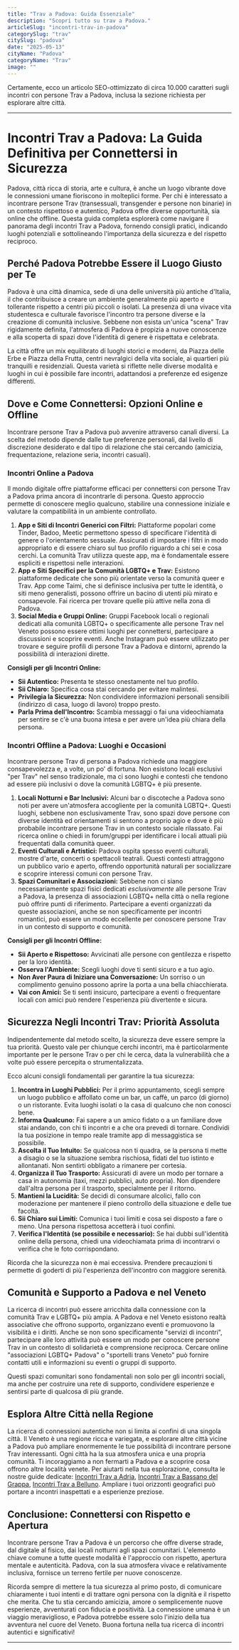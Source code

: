```yaml
---
title: "Trav a Padova: Guida Essenziale"
description: "Scopri tutto su trav a Padova."
articleSlug: "incontri-trav-in-padova" 
categorySlug: "trav"
citySlug: "padova"
date: "2025-05-13"
cityName: "Padova"
categoryName: "Trav"
image: ""
---
```


Certamente, ecco un articolo SEO-ottimizzato di circa 10.000 caratteri sugli incontri con persone Trav a Padova, inclusa la sezione richiesta per esplorare altre città.

---

# Incontri Trav a Padova: La Guida Definitiva per Connettersi in Sicurezza

Padova, città ricca di storia, arte e cultura, è anche un luogo vibrante dove le connessioni umane fioriscono in molteplici forme. Per chi è interessato a incontrare persone Trav (transessuali, transgender e persone non binarie) in un contesto rispettoso e autentico, Padova offre diverse opportunità, sia online che offline. Questa guida completa esplorerà come navigare il panorama degli incontri Trav a Padova, fornendo consigli pratici, indicando luoghi potenziali e sottolineando l'importanza della sicurezza e del rispetto reciproco.

## Perché Padova Potrebbe Essere il Luogo Giusto per Te

Padova è una città dinamica, sede di una delle università più antiche d'Italia, il che contribuisce a creare un ambiente generalmente più aperto e tollerante rispetto a centri più piccoli o isolati. La presenza di una vivace vita studentesca e culturale favorisce l'incontro tra persone diverse e la creazione di comunità inclusive. Sebbene non esista un'unica "scena" Trav rigidamente definita, l'atmosfera di Padova è propizia a nuove conoscenze e alla scoperta di spazi dove l'identità di genere è rispettata e celebrata.

La città offre un mix equilibrato di luoghi storici e moderni, da Piazza delle Erbe e Piazza della Frutta, centri nevralgici della vita sociale, ai quartieri più tranquilli e residenziali. Questa varietà si riflette nelle diverse modalità e luoghi in cui è possibile fare incontri, adattandosi a preferenze ed esigenze differenti.

## Dove e Come Connettersi: Opzioni Online e Offline

Incontrare persone Trav a Padova può avvenire attraverso canali diversi. La scelta del metodo dipende dalle tue preferenze personali, dal livello di discrezione desiderato e dal tipo di relazione che stai cercando (amicizia, frequentazione, relazione seria, incontri casuali).

### Incontri Online a Padova

Il mondo digitale offre piattaforme efficaci per connettersi con persone Trav a Padova prima ancora di incontrarle di persona. Questo approccio permette di conoscere meglio qualcuno, stabilire una connessione iniziale e valutare la compatibilità in un ambiente controllato.

1.  **App e Siti di Incontri Generici con Filtri:** Piattaforme popolari come Tinder, Badoo, Meetic permettono spesso di specificare l'identità di genere o l'orientamento sessuale. Assicurati di impostare i filtri in modo appropriato e di essere chiaro sul tuo profilo riguardo a chi sei e cosa cerchi. La comunità Trav utilizza queste app, ma è fondamentale essere espliciti e rispettosi nelle interazioni.
2.  **App e Siti Specifici per la Comunità LGBTQ+ e Trav:** Esistono piattaforme dedicate che sono più orientate verso la comunità queer e Trav. App come Taimi, che si definisce inclusiva per tutte le identità, o siti meno generalisti, possono offrire un bacino di utenti più mirato e consapevole. Fai ricerca per trovare quelle più attive nella zona di Padova.
3.  **Social Media e Gruppi Online:** Gruppi Facebook locali o regionali dedicati alla comunità LGBTQ+ o specificamente alle persone Trav nel Veneto possono essere ottimi luoghi per connettersi, partecipare a discussioni e scoprire eventi. Anche Instagram può essere utilizzato per trovare e seguire profili di persone Trav a Padova e dintorni, aprendo la possibilità di interazioni dirette.

**Consigli per gli Incontri Online:**

*   **Sii Autentico:** Presenta te stesso onestamente nel tuo profilo.
*   **Sii Chiaro:** Specifica cosa stai cercando per evitare malintesi.
*   **Privilegia la Sicurezza:** Non condividere informazioni personali sensibili (indirizzo di casa, luogo di lavoro) troppo presto.
*   **Parla Prima dell'Incontro:** Scambia messaggi o fai una videochiamata per sentire se c'è una buona intesa e per avere un'idea più chiara della persona.

### Incontri Offline a Padova: Luoghi e Occasioni

Incontrare persone Trav di persona a Padova richiede una maggiore consapevolezza e, a volte, un po' di fortuna. Non esistono locali esclusivi "per Trav" nel senso tradizionale, ma ci sono luoghi e contesti che tendono ad essere più inclusivi o dove la comunità LGBTQ+ è più presente.

1.  **Locali Notturni e Bar Inclusivi:** Alcuni bar o discoteche a Padova sono noti per avere un'atmosfera accogliente per la comunità LGBTQ+. Questi luoghi, sebbene non esclusivamente Trav, sono spazi dove persone con diverse identità ed orientamenti si sentono a proprio agio e dove è più probabile incontrare persone Trav in un contesto sociale rilassato. Fai ricerca online o chiedi in forum/gruppi per identificare i locali attuali più frequentati dalla comunità queer.
2.  **Eventi Culturali e Artistici:** Padova ospita spesso eventi culturali, mostre d'arte, concerti o spettacoli teatrali. Questi contesti attraggono un pubblico vario e aperto, offrendo opportunità naturali per socializzare e scoprire interessi comuni con persone Trav.
3.  **Spazi Comunitari e Associazioni:** Sebbene non ci siano necessariamente spazi fisici dedicati *esclusivamente* alle persone Trav a Padova, la presenza di associazioni LGBTQ+ nella città o nella regione può offrire punti di riferimento. Partecipare a eventi organizzati da queste associazioni, anche se non specificamente per incontri romantici, può essere un modo eccellente per conoscere persone Trav in un contesto di supporto e comunità.

**Consigli per gli Incontri Offline:**

*   **Sii Aperto e Rispettoso:** Avvicinati alle persone con gentilezza e rispetto per la loro identità.
*   **Osserva l'Ambiente:** Scegli luoghi dove ti senti sicuro e a tuo agio.
*   **Non Aver Paura di Iniziare una Conversazione:** Un sorriso o un complimento genuino possono aprire la porta a una bella chiacchierata.
*   **Vai con Amici:** Se ti senti insicuro, partecipare a eventi o frequentare locali con amici può rendere l'esperienza più divertente e sicura.

## Sicurezza Negli Incontri Trav: Priorità Assoluta

Indipendentemente dal metodo scelto, la sicurezza deve essere sempre la tua priorità. Questo vale per chiunque cerchi incontri, ma è particolarmente importante per le persone Trav o per chi le cerca, data la vulnerabilità che a volte può essere percepita o strumentalizzata.

Ecco alcuni consigli fondamentali per garantire la tua sicurezza:

1.  **Incontra in Luoghi Pubblici:** Per il primo appuntamento, scegli sempre un luogo pubblico e affollato come un bar, un caffè, un parco (di giorno) o un ristorante. Evita luoghi isolati o la casa di qualcuno che non conosci bene.
2.  **Informa Qualcuno:** Fai sapere a un amico fidato o a un familiare dove stai andando, con chi ti incontri e a che ora prevedi di tornare. Condividi la tua posizione in tempo reale tramite app di messaggistica se possibile.
3.  **Ascolta il Tuo Intuito:** Se qualcosa non ti quadra, se la persona ti mette a disagio o se la situazione sembra rischiosa, fidati del tuo istinto e allontanati. Non sentirti obbligato a rimanere per cortesia.
4.  **Organizza il Tuo Trasporto:** Assicurati di avere un modo per tornare a casa in autonomia (taxi, mezzi pubblici, auto propria). Non dipendere dall'altra persona per il trasporto, specialmente per il ritorno.
5.  **Mantieni la Lucidità:** Se decidi di consumare alcolici, fallo con moderazione per mantenere il pieno controllo della situazione e delle tue facoltà.
6.  **Sii Chiaro sui Limiti:** Comunica i tuoi limiti e cosa sei disposto a fare o meno. Una persona rispettosa accetterà i tuoi confini.
7.  **Verifica l'Identità (se possibile e necessario):** Se hai dubbi sull'identità online della persona, chiedi una videochiamata prima di incontrarvi o verifica che le foto corrispondano.

Ricorda che la sicurezza non è mai eccessiva. Prendere precauzioni ti permette di goderti di più l'esperienza dell'incontro con maggiore serenità.

## Comunità e Supporto a Padova e nel Veneto

La ricerca di incontri può essere arricchita dalla connessione con la comunità Trav e LGBTQ+ più ampia. A Padova e nel Veneto esistono realtà associative che offrono supporto, organizzano eventi e promuovono la visibilità e i diritti. Anche se non sono specificamente "servizi di incontri", partecipare alle loro attività può essere un modo per conoscere persone Trav in un contesto di solidarietà e comprensione reciproca. Cercare online "associazioni LGBTQ+ Padova" o "sportelli trans Veneto" può fornire contatti utili e informazioni su eventi o gruppi di supporto.

Questi spazi comunitari sono fondamentali non solo per gli incontri sociali, ma anche per costruire una rete di supporto, condividere esperienze e sentirsi parte di qualcosa di più grande.

## Esplora Altre Città nella Regione

La ricerca di connessioni autentiche non si limita ai confini di una singola città. Il Veneto è una regione ricca e variegata, e esplorare altre città vicine a Padova può ampliare enormemente le tue possibilità di incontrare persone Trav interessanti. Ogni città ha la sua atmosfera unica e una propria comunità. Ti incoraggiamo a non fermarti a Padova e a scoprire cosa offrono altre località venete. Per aiutarti nella tua esplorazione, consulta le nostre guide dedicate: [Incontri Trav a Adria](/adria/trav/incontri-trav-in-adria), [Incontri Trav a Bassano del Grappa](/bassano-del-grappa/trav/incontri-trav-in-bassano-del-grappa), [Incontri Trav a Belluno](/belluno/trav/incontri-trav-in-belluno). Ampliare i tuoi orizzonti geografici può portare a incontri inaspettati e a esperienze preziose.

## Conclusione: Connettersi con Rispetto e Apertura

Incontrare persone Trav a Padova è un percorso che offre diverse strade, dal digitale al fisico, dai locali notturni agli spazi comunitari. L'elemento chiave comune a tutte queste modalità è l'approccio con rispetto, apertura mentale e autenticità. Padova, con la sua atmosfera vivace e relativamente inclusiva, fornisce un terreno fertile per nuove conoscenze.

Ricorda sempre di mettere la tua sicurezza al primo posto, di comunicare chiaramente i tuoi intenti e di trattare ogni persona con la dignità e il rispetto che merita. Che tu stia cercando amicizia, amore o semplicemente nuove esperienze, avventurati con fiducia e positività. La connessione umana è un viaggio meraviglioso, e Padova potrebbe essere solo l'inizio della tua avventura nel cuore del Veneto. Buona fortuna nella tua ricerca di incontri autentici e significativi!

---
